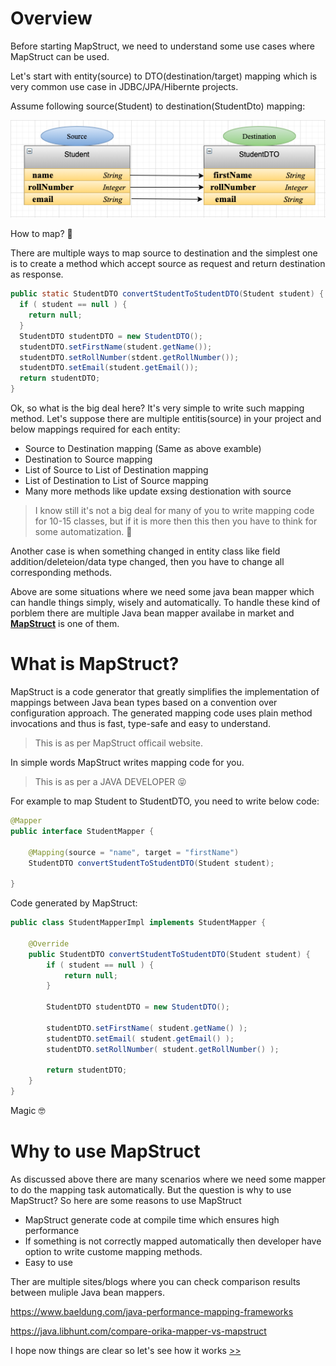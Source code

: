 # Overview
Before starting MapStruct, we need to understand some use cases where MapStruct can be used.

Let's start with entity(source) to DTO(destination/target) mapping which is very common use case in JDBC/JPA/Hibernte projects.

Assume following source(Student) to destination(StudentDto) mapping:

![mapperClass](./introductionToMapStruct/MapStructMapperClass.png)

How to map? :thinking:

There are multiple ways to map source to destination and the simplest one is to create a method which accept source as request and return destination as response.

```java
public static StudentDTO convertStudentToStudentDTO(Student student) {
  if ( student == null ) {
    return null;
  }
  StudentDTO studentDTO = new StudentDTO();
  studentDTO.setFirstName(student.getName());
  studentDTO.setRollNumber(stdent.getRollNumber());
  studentDTO.setEmail(student.getEmail());
  return studentDTO;
}
```
Ok, so what is the big deal here? It's very simple to write such mapping method.
Let's suppose there are multiple entitis(source) in your project and below mappings required for each entity:

- Source to Destination mapping (Same as above examble)
- Destination to Source mapping
- List of Source to List of Destination mapping
- List of Destination to List of Source mapping 
- Many more methods like update exsing destionation with source 

> I know still it's not a big deal for many of you to write mapping code for 10-15 classes, but if it is more then this then you have to think for some automatization. :thinking:

Another case is when something changed in entity class like field addition/deleteion/data type changed, then you have to change all corresponding methods.
   
Above are some situations where we need some java bean mapper which can handle things simply, wisely and automatically. To handle these kind of porblem there are multiple Java bean mapper availabe in market and  **[MapStruct](https://mapstruct.org/)** is one of them.

# What is MapStruct? 

MapStruct is a code generator that greatly simplifies the implementation of mappings between Java bean types based on a convention over configuration approach.
The generated mapping code uses plain method invocations and thus is fast, type-safe and easy to understand.
> This is as per MapStruct officail website.

In simple words MapStruct writes mapping code for you.
> This is as per a JAVA DEVELOPER :stuck_out_tongue_closed_eyes:

For example to map Student to StudentDTO, you need to write below code:
```java
@Mapper
public interface StudentMapper {

	@Mapping(source = "name", target = "firstName")
	StudentDTO convertStudentToStudentDTO(Student student);
	
}
```
Code generated by MapStruct:

```java
public class StudentMapperImpl implements StudentMapper {

    @Override
    public StudentDTO convertStudentToStudentDTO(Student student) {
        if ( student == null ) {
            return null;
        }

        StudentDTO studentDTO = new StudentDTO();

        studentDTO.setFirstName( student.getName() );
        studentDTO.setEmail( student.getEmail() );
        studentDTO.setRollNumber( student.getRollNumber() );

        return studentDTO;
    }
}
```

Magic :nerd_face:

# Why to use MapStruct
As discussed above there are many scenarios where we need some mapper to do the mapping task automatically. But the question is why to use MapStruct? So here are some reasons to use MapStruct

- MapStruct generate code at compile time which ensures high performance
- If something is not correctly mapped automatically then developer have option to write custome mapping methods.
- Easy to use

Ther are multiple sites/blogs where you can check comparison results between muliple Java bean mappers.

https://www.baeldung.com/java-performance-mapping-frameworks

https://java.libhunt.com/compare-orika-mapper-vs-mapstruct


I hope now things are clear so let's see how it works [>>](../howMapStructWorks)

